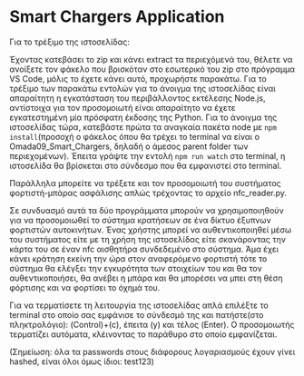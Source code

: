 # Smart Chargers Application

Για το τρέξιμο της ιστοσελίδας:

Έχοντας κατεβάσει το zip και κάνει extract τα περιεχόμενά του, θέλετε να ανοίξετε τον φάκελο που βρισκόταν στο εσωτερικό του zip στο πρόγραμμα VS Code, μόλις το έχετε κάνει αυτό, προχωρήστε παρακάτω.
Για το τρέξιμο των παρακάτω εντολών για το άνοιγμα της ιστοσελίδας είναι απαραίτητη η εγκατάσταση του περιβάλλοντος εκτέλεσης Node.js, αντίστοιχα για τον προσομοιωτή είναι απαραίτητο να έχετε εγκατεστημένη μία πρόσφατη έκδοσης της Python.
Για το άνοιγμα της ιστοσελίδας τώρα, κατεβάστε πρώτα τα αναγκαία πακέτα node με `npm install`(προσοχή ο φάκελος όπου θα τρέχει το terminal να είναι ο Omada09_Smart_Chargers, δηλαδή ο άμεσος parent folder των περιεχομένων). Έπειτα γράψτε την εντολή `npm run watch` στο terminal, η ιστοσελίδα θα βρίσκεται στο σύνδεσμο που θα εμφανιστεί στο terminal.

Παράλληλα μπορείτε να τρέξετε και τον προσομοιωτή του συστήματος φορτιστή-μπάρας ασφάλισης απλώς τρέχοντας το αρχείο nfc_reader.py.

Σε συνδυασμό αυτά τα δύο προγράμματα μπορούν να χρησιμοποιηθούν για να προσομοιωθεί το σύστημα κρατήσεων σε ένα δίκτυο έξυπνων φορτιστών αυτοκινήτων. 
Ένας χρήστης μπορεί να αυθεντικοποιηθεί μέσω του συστήματος είτε με τη χρήση της ιστοσελίδας είτε σκανάροντας την κάρτα του σε έναν nfc αισθητήρα συνδεδεμένο στο σύστημα. 
Άμα έχει κάνει κράτηση εκείνη την ώρα στον αναφερόμενο φορτιστή τότε το σύστημα θα ελέγξει την εγκυρότητα των στοιχείων του και θα τον αυθεντικοποιήσει, θα ανέβει η μπάρα και θα μπορέσει να μπει στη θέση φόρτισης και να φορτίσει το όχημά του.

Για να τερματίσετε τη λειτουργία της ιστοσελίδας απλά επιλέξτε το terminal στο οποίο σας εμφάνισε το σύνδεσμό της και πατήστε(στο πληκτρολόγιο): (Control)+(c), έπειτα (y) και τέλος (Enter).
Ο προσομοιωτής τερματίζει αυτόματα, κλέινοντας το παράθυρο στο οποίο εμφανίζεται.

(Σημείωση: όλα τα passwords στους διάφορους λογαριασμούς έχουν γίνει hashed, είναι όλοι όμως ίδιοι: test123)
